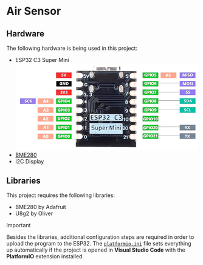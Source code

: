 # Air Sensor

## Hardware

The following hardware is being used in this project:

- ESP32 C3 Super Mini
    ![Pinout](docs/image.png)
- [BME280](https://github.com/boschsensortec/BME280_SensorAPI)
- I2C Display

## Libraries

This project requires the following libraries:

- BME280 by Adafruit
- U8g2 by Oliver

> [!IMPORTANT]
> Besides the libraries, additional configuration steps are required in order to upload the program to the ESP32. The [`platformio.ini`](platformio.ini) file sets everything up automatically if the project is opened in **Visual Studio Code** with the **PlatformIO** extension installed.
